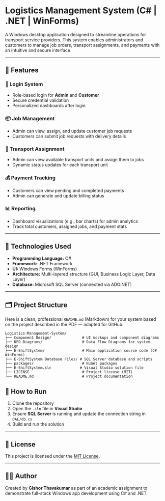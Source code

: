 # Logistics Management System (C# | .NET | WinForms)

A Windows desktop application designed to streamline operations for transport service providers. This system enables administrators and customers to manage job orders, transport assignments, and payments with an intuitive and secure interface.

---

## 🚀 Features

### 🔐 Login System
- Role-based login for **Admin** and **Customer**
- Secure credential validation
- Personalized dashboards after login

### 📦 Job Management
- Admin can view, assign, and update customer job requests
- Customers can submit job requests with delivery details

### 🚛 Transport Assignment
- Admin can view available transport units and assign them to jobs
- Dynamic status updates for each transport unit

### 💰 Payment Tracking
- Customers can view pending and completed payments
- Admin can generate and update billing status

### 📊 Reporting
- Dashboard visualizations (e.g., bar charts) for admin analytics
- Track total customers, assigned jobs, and payment stats

---

## 🧱 Technologies Used

- **Programming Language:** C#
- **Framework:** .NET Framework
- **UI:** Windows Forms (WinForms)
- **Architecture:** Multi-layered structure (GUI, Business Logic Layer, Data Layer)
- **Database:** Microsoft SQL Server (connected via ADO.NET)

---

## 🗂️ Project Structure

Here is a clean, professional `README.md` (Markdown) for your system based on the project described in the PDF — adapted for GitHub:

```plaintext
Logistics-Management-System/
├── Component Design/              # UI mockups and component diagrams
├── DFD Diagrams/                  # Data Flow Diagrams for system design
├── E-ShiftSystem/                 # Main application source code (C# WinForms)
├── E-ShiftSystem Database Files/ # SQL Server database and scripts
├── packages/                      # NuGet packages
├── E-ShiftSystem.sln             # Visual Studio solution file
├── LICENSE                        # Project license (MIT)
└── README.md                      # Project documentation
```


## 🧪 How to Run

1. Clone the repository
2. Open the `.sln` file in **Visual Studio**
3. Ensure **SQL Server** is running and update the connection string in `DAL/db.cs`
4. Build and run the solution

---

## 📌 License

This project is licensed under the [MIT License](LICENSE).

---

## 👨‍💻 Author

Created by **Gishor Thavakumar** as part of an academic assignment to demonstrate full-stack Windows app development using C# and .NET.
